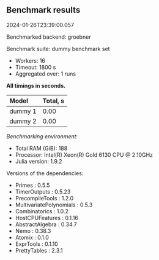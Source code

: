 ## Benchmark results

2024-01-26T23:39:00.057

Benchmarked backend: groebner

Benchmark suite: dummy benchmark set

- Workers: 16
- Timeout: 1800 s
- Aggregated over: 1 runs

**All timings in seconds.**

|Model|Total, s|
|:----|---|
|dummy 1|0.00|
|dummy 2|0.00|

*Benchmarking environment:*

* Total RAM (GiB): 188
* Processor: Intel(R) Xeon(R) Gold 6130 CPU @ 2.10GHz
* Julia version: 1.9.2

Versions of the dependencies:

* Primes : 0.5.5
* TimerOutputs : 0.5.23
* PrecompileTools : 1.2.0
* MultivariatePolynomials : 0.5.3
* Combinatorics : 1.0.2
* HostCPUFeatures : 0.1.16
* AbstractAlgebra : 0.34.7
* Nemo : 0.38.3
* Atomix : 0.1.0
* ExprTools : 0.1.10
* PrettyTables : 2.3.1
